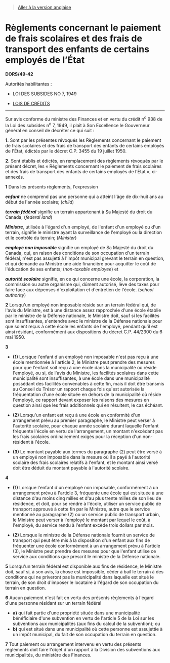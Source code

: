 > [Aller à la version anglaise](/en/Regulations/Statutory%20Orders%20and%20Regulations/49/42.md)

# Règlements concernant le paiement de frais scolaires et des frais de transport des enfants de certains employés de l’État

**DORS/49-42**

Autorités habilitantes : 
- LOI DES SUBSIDES NO 7, 1949

- [LOIS DE CRÉDITS](/fr/Lois/Lois%20révisées%20du%20Canada/Z/Z-01.md)

----------

Sur avis conforme du ministre des Finances et en vertu du crédit n<sup>o</sup> 938 de la Loi des subsides n<sup>o</sup> 7, 1949, il plaît à Son Excellence le Gouverneur général en conseil de décréter ce qui suit :

**1.** Sont par les présentes révoqués les Règlements concernant le paiement de frais scolaires et des frais de transport des enfants de certains employés de l'État, édictés par le décret C.P. 3455 du 19 juillet 1950.

**2.** Sont établis et édictés, en remplacement des règlements révoqués par le présent décret, les « Règlements concernant le paiement de frais scolaires et des frais de transport des enfants de certains employés de l'État », ci-annexés.



**1** Dans les présents règlements, l'expression

***enfant*** ne comprend pas une personne qui a atteint l'âge de dix-huit ans au début de l'année scolaire; (*child*)

***terrain fédéral*** signifie un terrain appartenant à Sa Majesté du droit du Canada; (*federal land*)

***Ministre***, utilisée à l'égard d'un employé, de l'enfant d'un employé ou d'un terrain, signifie le ministre ayant la surveillance de l'employé ou la direction et le contrôle du terrain; (*Minister*)

***employé non imposable*** signifie un employé de Sa Majesté du droit du Canada, qui, en raison des conditions de son occupation d'un terrain fédéral, n'est pas assujetti à l'impôt municipal grevant le terrain en question, et qui demande au Ministre une aide financière pour acquitter le coût de l'éducation de ses enfants; (*non-taxable employee*) et

***autorité scolaire*** signifie, en ce qui concerne une école, la corporation, la commission ou autre organisme qui, dûment autorisé, lève des taxes pour faire face aux dépenses d'exploitation et d'entretien de l'école. (*school authority*)



**2** Lorsqu'un employé non imposable réside sur un terrain fédéral qui, de l'avis du Ministre, est à une distance assez rapprochée d'une école établie par le ministre de la Défense nationale, le Ministre doit, sauf si les facilités sont insuffisantes, s'entendre avec le ministre de la Défense nationale pour que soient reçus à cette école les enfants de l'employé, pendant qu'il est ainsi résidant, conformément aux dispositions du décret C.P. 44/2300 du 6 mai 1950.



**3** 

- **(1)** Lorsque l'enfant d'un employé non imposable n'est pas reçu à une école mentionnée à l'article 2, le Ministre peut prendre des mesures pour que l'enfant soit reçu à une école dans la municipalité où réside l'employé, ou si, de l'avis du Ministre, les facilités scolaires dans cette municipalité sont insuffisantes, à une école dans une municipalité possédant des facilités convenables à cette fin, mais il doit être transmis au Conseil du Trésor un rapport chaque fois qu'est autorisée la fréquentation d'une école située en dehors de la municipalité où réside l'employé, ce rapport devant exposer les raisons des mesures en question ainsi que les frais additionnels qui en résultent, le cas échéant.

- **(2)** Lorsqu'un enfant est reçu à une école en conformité d'un arrangement prévu au premier paragraphe, le Ministre peut verser à l'autorité scolaire, pour chaque année scolaire durant laquelle l'enfant fréquente l'école en vertu de l'arrangement, un montant n'excédant pas les frais scolaires ordinairement exigés pour la réception d'un non-résident à l'école.

- **(3)** Le montant payable aux termes du paragraphe (2) peut être versé à un employé non imposable dans la mesure où il a payé à l'autorité scolaire des frais scolaires relatifs à l'enfant, et le montant ainsi versé doit être déduit du montant payable à l'autorité scolaire.



**4** 

- **(1)** Lorsque l'enfant d'un employé non imposable, conformément à un arrangement prévu à l'article 3, fréquente une école qui est située à une distance d'au moins cinq milles et d'au plus trente milles de son lieu de résidence, et doit, pour se rendre à l'école, utiliser un service public de transport approuvé à cette fin par le Ministre, autre que le service mentionné au paragraphe (2) ou un service public de transport urbain, le Ministre peut verser à l'employé le montant par lequel le coût, à l'employé, du service rendu à l'enfant excède trois dollars par mois.

- **(2)** Lorsque le ministre de la Défense nationale fournit un service de transport qui peut être mis à la disposition d'un enfant aux fins de fréquenter une école conformément à un arrangement prévu à l'article (3), le Ministre peut prendre des mesures pour que l'enfant utilise ce service aux conditions que prescrit le ministre de la Défense nationale.



**5** Lorsqu'un terrain fédéral est disponible aux fins de résidence, le Ministre doit, sauf si, à son avis, la chose est impossible, céder à bail le terrain à des conditions qui ne priveront pas la municipalité dans laquelle est situé le terrain, de son droit d'imposer le locataire à l'égard de son occupation du terrain en question.



**6** Aucun paiement n'est fait en vertu des présents règlements à l'égard d'une personne résidant sur un terrain fédéral
- **a)** qui fait partie d'une propriété située dans une municipalité bénéficiaire d'une subvention en vertu de l'article 5 de la Loi sur les subventions aux municipalités (aux fins du calcul de la subvention); ou
- **b)** qui est situé dans une municipalité où cette personne est assujettie à un impôt municipal, du fait de son occupation du terrain en question.



**7** Tout paiement ou arrangement intervenu en vertu des présents règlements doit faire l'objet d'un rapport à la Division des subventions aux municipalités, du ministère des Finances.


